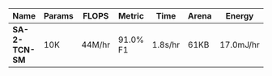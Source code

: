 | Name            | Params   | FLOPS   | Metric     | Time     | Arena | Energy     |
| --------------- | -------- | ------- | ---------- | -------- | ----- | ---------- |
| __SA-2-TCN-SM__ | 10K      | 44M/hr  | 91.0% F1   | 1.8s/hr  |  61KB |  17.0mJ/hr |
